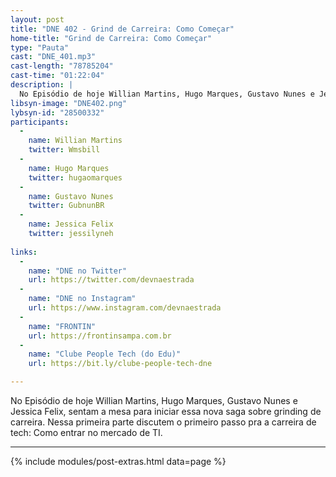 ```yaml
---
layout: post
title: "DNE 402 - Grind de Carreira: Como Começar"
home-title: "Grind de Carreira: Como Começar"
type: "Pauta"
cast: "DNE_401.mp3"
cast-length: "78785204"
cast-time: "01:22:04"
description: |
  No Episódio de hoje Willian Martins, Hugo Marques, Gustavo Nunes e Jessica Felix, sentam a mesa para iniciar essa nova saga sobre grinding de carreira. Nessa primeira parte discutem o primeiro passo pra a carreira de tech: Como entrar no mercado de TI.
libsyn-image: "DNE402.png"
lybsyn-id: "28500332"
participants:
  -
    name: Willian Martins
    twitter: Wmsbill
  -
    name: Hugo Marques
    twitter: hugaomarques
  -
    name: Gustavo Nunes
    twitter: GubnunBR
  -
    name: Jessica Felix
    twitter: jessilyneh
    
links:
  -
    name: "DNE no Twitter"
    url: https://twitter.com/devnaestrada
  -
    name: "DNE no Instagram"
    url: https://www.instagram.com/devnaestrada
  -
    name: "FRONTIN"
    url: https://frontinsampa.com.br
  -
    name: "Clube People Tech (do Edu)"
    url: https://bit.ly/clube-people-tech-dne

---
```


No Episódio de hoje Willian Martins, Hugo Marques, Gustavo Nunes e Jessica Felix, sentam a mesa para iniciar essa nova saga sobre grinding de carreira. Nessa primeira parte discutem o primeiro passo pra a carreira de tech: Como entrar no mercado de TI.

---

{% include modules/post-extras.html data=page %}
